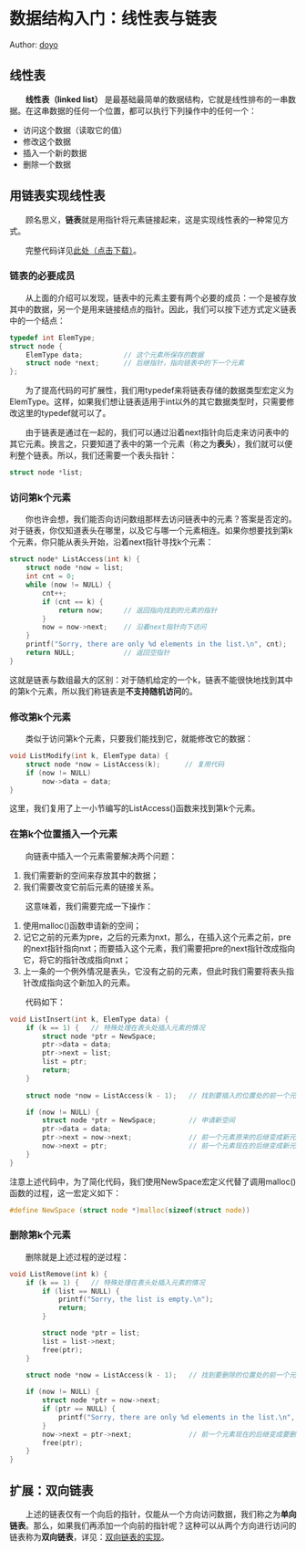 # 数据结构入门：线性表与链表

Author: [doyo](https://github.com/doyo2024)

## 线性表

&emsp;&emsp;**线性表（linked list）** 是最基础最简单的数据结构，它就是线性排布的一串数据。在这串数据的任何一个位置，都可以执行下列操作中的任何一个：

* 访问这个数据（读取它的值）
* 修改这个数据
* 插入一个新的数据
* 删除一个数据

## 用链表实现线性表

&emsp;&emsp;顾名思义，**链表**就是用指针将元素链接起来，这是实现线性表的一种常见方式。

&emsp;&emsp;完整代码详见<a href="https://ucas-ctf.github.io/posts/code/ds_s1/list.c" download="list.c">此处（点击下载）</a>。

### 链表的必要成员

&emsp;&emsp;从上面的介绍可以发现，链表中的元素主要有两个必要的成员：一个是被存放其中的数据，另一个是用来链接结点的指针。因此，我们可以按下述方式定义链表中的一个结点：

```c
typedef int ElemType;
struct node {
    ElemType data;          // 这个元素所保存的数据
    struct node *next;      // 后继指针，指向链表中的下一个元素
};
```

&emsp;&emsp;为了提高代码的可扩展性，我们用typedef来将链表存储的数据类型宏定义为ElemType。这样，如果我们想让链表适用于int以外的其它数据类型时，只需要修改这里的typedef就可以了。

&emsp;&emsp;由于链表是通过在一起的，我们可以通过沿着next指针向后走来访问表中的其它元素。换言之，只要知道了表中的第一个元素（称之为**表头**），我们就可以便利整个链表。所以，我们还需要一个表头指针：

```c
struct node *list;
```

### 访问第k个元素

&emsp;&emsp;你也许会想，我们能否向访问数组那样去访问链表中的元素？答案是否定的。对于链表，你仅知道表头在哪里，以及它与哪一个元素相连。如果你想要找到第k个元素，你只能从表头开始，沿着next指针寻找k个元素：

```c
struct node* ListAccess(int k) {
    struct node *now = list;
    int cnt = 0;
    while (now != NULL) {
        cnt++;
        if (cnt == k) {
            return now;     // 返回指向找到的元素的指针
        }
        now = now->next;    // 沿着next指针向下访问
    }
    printf("Sorry, there are only %d elements in the list.\n", cnt);
    return NULL;            // 返回空指针
}
```

这就是链表与数组最大的区别：对于随机给定的一个k，链表不能很快地找到其中的第k个元素，所以我们称链表是**不支持随机访问**的。

### 修改第k个元素

&emsp;&emsp;类似于访问第k个元素，只要我们能找到它，就能修改它的数据：

```c
void ListModify(int k, ElemType data) {
    struct node *now = ListAccess(k);      // 复用代码
    if (now != NULL) 
    	now->data = data;
}
```

这里，我们复用了上一小节编写的ListAccess()函数来找到第k个元素。

### 在第k个位置插入一个元素

&emsp;&emsp;向链表中插入一个元素需要解决两个问题：

1. 我们需要新的空间来存放其中的数据；
2. 我们需要改变它前后元素的链接关系。
   
&emsp;&emsp;这意味着，我们需要完成一下操作：

1. 使用malloc()函数申请新的空间；
2. 记它之前的元素为pre，之后的元素为nxt，那么，在插入这个元素之前，pre的next指针指向nxt；而要插入这个元素，我们需要把pre的next指针改成指向它，将它的指针改成指向nxt；
3. 上一条的一个例外情况是表头，它没有之前的元素，但此时我们需要将表头指针改成指向这个新加入的元素。

&emsp;&emsp;代码如下：

```c
void ListInsert(int k, ElemType data) {
    if (k == 1) {   // 特殊处理在表头处插入元素的情况
        struct node *ptr = NewSpace;
        ptr->data = data;
        ptr->next = list;
        list = ptr;
        return;
    }
    
    struct node *now = ListAccess(k - 1);   // 找到要插入的位置处的前一个元素

    if (now != NULL) {
        struct node *ptr = NewSpace;        // 申请新空间
        ptr->data = data;
        ptr->next = now->next;              // 前一个元素原来的后继变成新元素的后继
        now->next = ptr;                    // 前一个元素现在的后继变成新元素
    }
}
```

注意上述代码中，为了简化代码，我们使用NewSpace宏定义代替了调用malloc()函数的过程，这一宏定义如下：

```c
#define NewSpace (struct node *)malloc(sizeof(struct node))
```

### 删除第k个元素

&emsp;&emsp;删除就是上述过程的逆过程：

```c
void ListRemove(int k) {
    if (k == 1) {   // 特殊处理在表头处插入元素的情况
        if (list == NULL) {
            printf("Sorry, the list is empty.\n");
            return;
        }

        struct node *ptr = list;
        list = list->next;
        free(ptr);
    }
    
    struct node *now = ListAccess(k - 1);   // 找到要删除的位置处的前一个元素

    if (now != NULL) {
        struct node *ptr = now->next;
        if (ptr == NULL) {
        	printf("Sorry, there are only %d elements in the list.\n", k - 1);
		}
        now->next = ptr->next;              // 前一个元素现在的后继变成要删除元素的后继
        free(ptr);
    }
}
```

## 扩展：双向链表

&emsp;&emsp;上述的链表仅有一个向后的指针，仅能从一个方向访问数据，我们称之为**单向链表**。那么，如果我们再添加一个向前的指针呢？这种可以从两个方向进行访问的链表称为**双向链表**，详见：[双向链表的实现](https://ucas-ctf.github.io/posts/ds_ex1)。